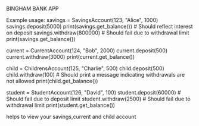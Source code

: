 BINGHAM BANK APP

 
 Example usage:
savings = SavingsAccount(123, "Alice", 1000)
savings.deposit(5000)
print(savings.get_balance())  # Should reflect interest on deposit
savings.withdraw(800000)  # Should fail due to withdrawal limit
print(savings.get_balance())

current = CurrentAccount(124, "Bob", 2000)
current.deposit(500)
current.withdraw(3000)
print(current.get_balance())

child = ChildrensAccount(125, "Charlie", 500)
child.deposit(500)
child.withdraw(100)  # Should print a message indicating withdrawals are not allowed
print(child.get_balance())

student = StudentAccount(126, "David", 100)
student.deposit(60000)  # Should fail due to deposit limit
student.withdraw(2500)  # Should fail due to withdrawal limit
print(student.get_balance())

helps to view your savings,current and child account
